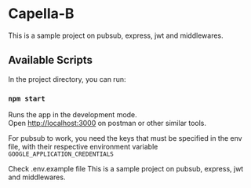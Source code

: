 # Capella-B
This is a sample project on pubsub, express, jwt and middlewares.

## Available Scripts

In the project directory, you can run:

### `npm start`

Runs the app in the development mode.\
Open [http://localhost:3000](http://localhost:3000) on postman or other 
similar tools.

For pubsub to work, you need the keys that must be specified 
in the env file, with their respective environment 
variable ``GOOGLE_APPLICATION_CREDENTIALS``

Check .env.example file
This is a sample project on pubsub, express, jwt and middlewares.
